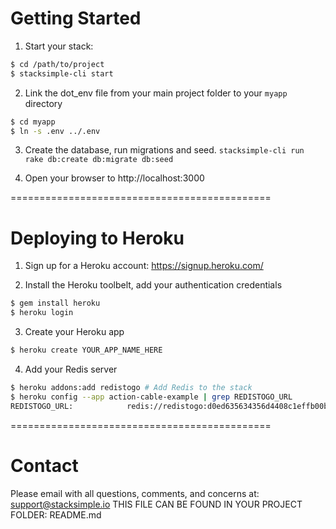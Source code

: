 # Getting Started 

1. Start your stack:
```sh
$ cd /path/to/project
$ stacksimple-cli start
```

2. Link the dot_env file from your main project folder to your `myapp` directory
```sh
$ cd myapp
$ ln -s .env ../.env
```

3. Create the database, run migrations and seed.
`stacksimple-cli run rake db:create db:migrate db:seed`

4. Open your browser to http://localhost:3000

=============================================

# Deploying to Heroku 

1. Sign up for a Heroku account: https://signup.heroku.com/

2. Install the Heroku toolbelt, add your authentication credentials
```sh
$ gem install heroku
$ heroku login
```

3. Create your Heroku app
```sh
$ heroku create YOUR_APP_NAME_HERE
```

4. Add your Redis server
```sh
$ heroku addons:add redistogo # Add Redis to the stack
$ heroku config --app action-cable-example | grep REDISTOGO_URL
REDISTOGO_URL:            redis://redistogo:d0ed635634356d4408c1effb00bc9493@hoki.redistogo.com:9247/
```

=============================================
# Contact
Please email with all questions, comments, and concerns at:
support@stacksimple.io
THIS FILE CAN BE FOUND IN YOUR PROJECT FOLDER: README.md
